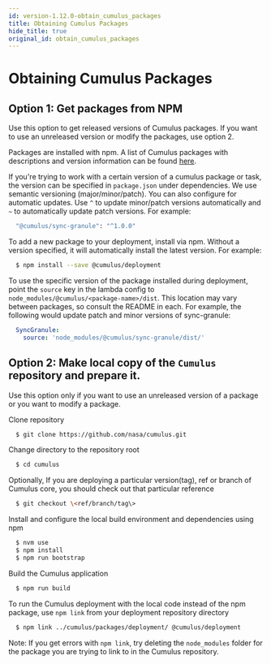 ```yaml
---
id: version-1.12.0-obtain_cumulus_packages
title: Obtaining Cumulus Packages
hide_title: true
original_id: obtain_cumulus_packages
---
```


# Obtaining Cumulus Packages

## Option 1: Get packages from NPM

Use this option to get released versions of Cumulus packages. If you want to use an unreleased version or modify the packages, use option 2.

Packages are installed with npm. A list of Cumulus packages with descriptions and version information can be found [here](https://www.npmjs.com/org/cumulus).

If you're trying to work with a certain version of a cumulus package or task, the version can be specified in `package.json` under dependencies. We use semantic versioning (major/minor/patch). You can also configure for automatic updates. Use `^` to update minor/patch versions automatically and `~` to automatically update patch versions. For example:

```bash
  "@cumulus/sync-granule": "^1.0.0"
```

To add a new package to your deployment, install via npm. Without a version specified, it will automatically install the latest version. For example:

```bash
  $ npm install --save @cumulus/deployment
```

To use the specific version of the package installed during deployment, point the `source` key in the lambda config to `node_modules/@cumulus/<package-name>/dist`. This location may vary between packages, so consult the README in each. For example, the following would update patch and minor versions of sync-granule:

```yaml
  SyncGranule:
    source: 'node_modules/@cumulus/sync-granule/dist/'
```

## Option 2: Make local copy of the `Cumulus` repository and prepare it.

Use this option only if you want to use an unreleased version of a package or you want to modify a package.

Clone repository

```bash
  $ git clone https://github.com/nasa/cumulus.git
```

Change directory to the repository root

```bash
  $ cd cumulus
```

Optionally, If you are deploying a particular version(tag), ref or branch of Cumulus core, you should check out that particular reference

```bash
  $ git checkout \<ref/branch/tag\>
```

Install and configure the local build environment and dependencies using npm

```bash
  $ nvm use
  $ npm install
  $ npm run bootstrap
```

Build the Cumulus application

```bash
  $ npm run build
```

To run the Cumulus deployment with the local code instead of the npm package, use `npm link` from your deployment repository directory

```bash
  $ npm link ../cumulus/packages/deployment/ @cumulus/deployment
```

Note: If you get errors with `npm link`, try deleting the `node_modules` folder for the package you are trying to link to in the Cumulus repository.
